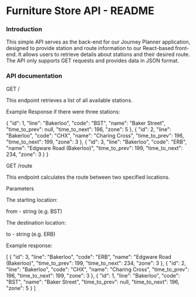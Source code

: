 # Furniture Store API - README

### Introduction

This simple API serves as the back-end for our Journey Planner application, designed to provide station and route  information to our React-based front-end. It allows users to retrieve details about stations and their desired route. The API only supports GET requests and provides data in JSON format.

### API documentation

GET /

This endpoint retrieves a list of all available stations. 

Example Response if there were three stations: 

{
        "id": 1,
        "line": "Bakerloo",
        "code": "BST",
        "name": "Baker Street",
        "time_to_prev": null,
        "time_to_next": 196,
        "zone": 5
    },
    {
        "id": 2,
        "line": "Bakerloo",
        "code": "CHX",
        "name": "Charing Cross",
        "time_to_prev": 196,
        "time_to_next": 199,
        "zone": 3
    },
    {
        "id": 3,
        "line": "Bakerloo",
        "code": "ERB",
        "name": "Edgware Road (Bakerloo)",
        "time_to_prev": 199,
        "time_to_next": 234,
        "zone": 3
    }
}

GET /route 

This endpoint calculates the route between two specified locations.

Parameters

The starting location:

from - string (e.g. BST)

The destination location:

to	- string (e.g. ERB)

Example response: 

[
    {
        "id": 3,
        "line": "Bakerloo",
        "code": "ERB",
        "name": "Edgware Road (Bakerloo)",
        "time_to_prev": 199,
        "time_to_next": 234,
        "zone": 3
    },
    {
        "id": 2,
        "line": "Bakerloo",
        "code": "CHX",
        "name": "Charing Cross",
        "time_to_prev": 196,
        "time_to_next": 199,
        "zone": 3
    },
    {
        "id": 1,
        "line": "Bakerloo",
        "code": "BST",
        "name": "Baker Street",
        "time_to_prev": null,
        "time_to_next": 196,
        "zone": 5
    }
]

    
    



